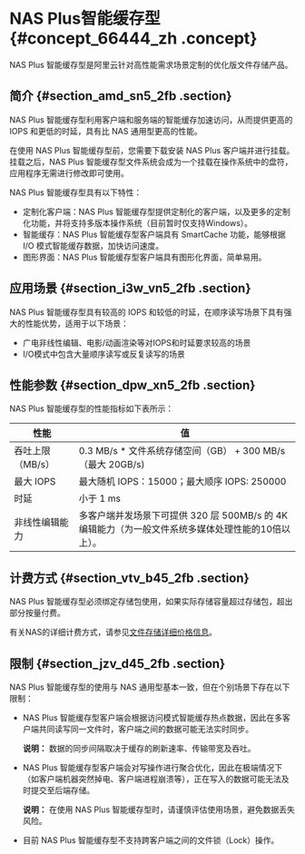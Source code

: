 # NAS Plus智能缓存型 {#concept_66444_zh .concept}

NAS Plus 智能缓存型是阿里云针对高性能需求场景定制的优化版文件存储产品。

## 简介 {#section_amd_sn5_2fb .section}

NAS Plus 智能缓存型利用客户端和服务端的智能缓存加速访问，从而提供更高的 IOPS 和更低的时延，具有比 NAS 通用型更高的性能。

在使用 NAS Plus 智能缓存型前，您需要下载安装 NAS Plus 客户端并进行挂载。挂载之后，NAS Plus 智能缓存型文件系统会成为一个挂载在操作系统中的盘符，应用程序无需进行修改即可使用。

NAS Plus 智能缓存型具有以下特性：

-   定制化客户端：NAS Plus 智能缓存型提供定制化的客户端，以及更多的定制化功能，并将支持多版本操作系统（目前暂时仅支持Windows）。
-   智能缓存：NAS Plus 智能缓存型客户端具有 SmartCache 功能，能够根据 I/O 模式智能缓存数据，加快访问速度。
-   图形界面：NAS Plus 智能缓存型客户端具有图形化界面，简单易用。

## 应用场景 {#section_i3w_vn5_2fb .section}

NAS Plus 智能缓存型具有较高的 IOPS 和较低的时延，在顺序读写场景下具有强大的性能优势，适用于以下场景：

-   广电非线性编辑、电影/动画渲染等对IOPS和时延要求较高的场景
-   I/O模式中包含大量顺序读写或反复读写的场景

## 性能参数 {#section_dpw_xn5_2fb .section}

NAS Plus 智能缓存型的性能指标如下表所示：

|性能|值|
|--|--|
|吞吐上限（MB/s）|0.3 MB/s \* 文件系统存储空间（GB） + 300 MB/s（最大 20GB/s\)|
|最大 IOPS|最大随机 IOPS：15000；最大顺序 IOPS: 250000|
|时延|小于 1 ms|
|非线性编辑能力|多客户端并发场景下可提供 320 层 500MB/s 的 4K 编辑能力（为一般文件系统多媒体处理性能的10倍以上）。|

## 计费方式 {#section_vtv_b45_2fb .section}

NAS Plus 智能缓存型必须绑定存储包使用，如果实际存储容量超过存储包，超出部分按量付费。

有关NAS的详细计费方式，请参见[文件存储详细价格信息](https://www.alibabacloud.com/zh/product/nas/pricing)。

## 限制 {#section_jzv_d45_2fb .section}

NAS Plus 智能缓存型的使用与 NAS 通用型基本一致，但在个别场景下存在以下限制：

-   NAS Plus 智能缓存型客户端会根据访问模式智能缓存热点数据，因此在多客户端共同读写同一文件时，客户端之间的数据可能无法实时同步。

    **说明：** 数据的同步间隔取决于缓存的刷新速率、传输带宽及吞吐。

-   NAS Plus 智能缓存型客户端会对写操作进行聚合优化，因此在极端情况下（如客户端机器突然掉电、客户端进程崩溃等），正在写入的数据可能无法及时提交至后端存储。

    **说明：** 在使用 NAS Plus 智能缓存型时，请谨慎评估使用场景，避免数据丢失风险。

-   目前 NAS Plus 智能缓存型不支持跨客户端之间的文件锁（Lock）操作。

